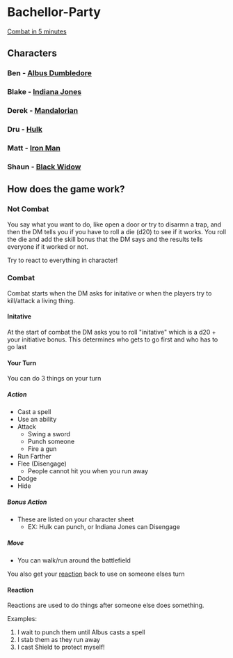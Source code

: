 # Bachellor-Party

[Combat in 5 minutes](https://www.youtube.com/watch?v=7tnrATiclg4)

## Characters
### Ben - [Albus Dumbledore](./AlbusDumbledore)
### Blake - [Indiana Jones](./IndianaJones)
### Derek - [Mandalorian](./Mandalorian)
### Dru - [Hulk](./Hulk)
### Matt - [Iron Man](./IronMan)
### Shaun - [Black Widow](./BlackWidow)

## How does the game work? 
### Not Combat
You say what you want to do, like open a door or try to disarmn a trap, and then the DM tells you if you have to roll a die (d20) to see if it works. You roll the die and add the skill bonus that the DM says and the results tells everyone if it worked or not. 

Try to react to everything in character!
### Combat
Combat starts when the DM asks for initative or when the players try to kill/attack a living thing.
#### Initative
At the start of combat the DM asks you to roll "initative" which is a d20 + your initiative bonus. This determines who gets to go first and who has to go last
#### Your Turn
You can do 3 things on your turn
##### Action
- Cast a spell
- Use an ability
- Attack
    - Swing a sword
    - Punch someone
    - Fire a gun
- Run Farther
- Flee (Disengage)
    - People cannot hit you when you run away
- Dodge
- Hide
##### Bonus Action
- These are listed on your character sheet
    - EX: Hulk can punch, or Indiana Jones can Disengage
##### Move
- You can walk/run around the battlefield 

You also get your [reaction](#reaction) back to use on someone elses turn

#### Reaction
Reactions are used to do things after someone else does something.

Examples:
1) I wait to punch them until Albus casts a spell
2) I stab them as they run away
3) I cast Shield to protect myself!
